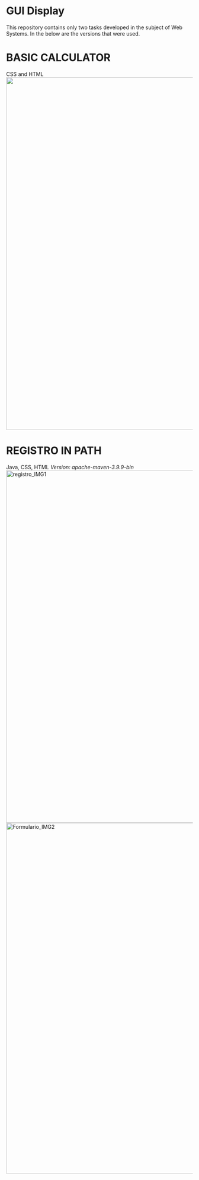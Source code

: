 # GUI Display

<a> This repository contains only two tasks developed in the subject of Web Systems. In the below are the versions that were used. </a>
<br>
<h1> BASIC CALCULATOR</h1>
<a> CSS and HTML </a>
<img width="951" src="https://user-images.githubusercontent.com/56243324/136251899-7da0543e-356f-427f-86dd-dea0772043a0.png">

<br>
<h1> REGISTRO IN PATH</h1>
<a> Java, CSS, HTML </a>
<a><em> Version: apache-maven-3.9.9-bin </em> </a>
<img width="951" alt="registro_IMG1" src="https://github.com/user-attachments/assets/81501299-9cb8-4536-9bb6-227c2ba8ec78">
<img width="946" alt="Formulario_IMG2" src="https://github.com/user-attachments/assets/0262d85f-92e4-4e43-819b-40c1ca81add6">

